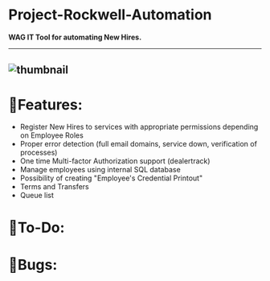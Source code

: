 # Project-Rockwell-Automation
**WAG IT Tool for automating New Hires.** 

---
![thumbnail](https://i.ibb.co/jDsrN4D/image.png)
---



# 🧬Features:

- Register New Hires to services with appropriate permissions depending on Employee Roles  <br/>
- Proper error detection (full email domains, service down, verification of processes)  <br/>
- One time Multi-factor Authorization support (dealertrack)  <br/>
- Manage employees using internal SQL database<br/>
- Possibility of creating "Employee's Credential Printout"  <br/>
- Terms and Transfers  <br/>
- Queue list  <br/>

# 📝To-Do:

# 🐜Bugs:


